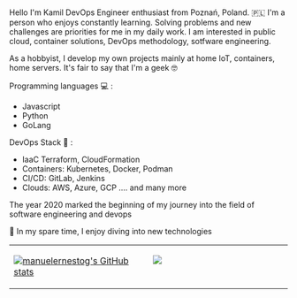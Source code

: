 
<br>

Hello I'm Kamil DevOps Engineer enthusiast from Poznań, Poland. 🇵🇱 
I'm a person who enjoys constantly learning. Solving problems and new challenges are priorities for me in my daily work. I am interested in public cloud, container solutions,  DevOps methodology, sotfware engineering.

As a hobbyist, I develop my own projects mainly at home IoT, containers, home servers. It's fair to say that I'm a geek 🤓 

Programming languages 💻 :
- Javascript
- Python
- GoLang

DevOps Stack 🚀 : 
- IaaC Terraform, CloudFormation 
- Containers: Kubernetes, Docker, Podman
- CI/CD: GitLab, Jenkins
- Clouds: AWS, Azure, GCP
.... and many more

The year 2020 marked the beginning of my journey into the field of software engineering and devops 

🧠 In my spare time, I enjoy diving into new technologies

<table><tr><td valign="top" width="50%">

<a href="http://www.github.com/KamilBlaz"><img src="https://github-readme-stats.vercel.app/api?username=KamilBlaz&show_icons=true&hide=&count_private=true&title_color=0891b2&text_color=64748b&icon_color=0891b2&bg_color=ffffff&hide_border=true&show_icons=true" alt="manuelernestog's GitHub stats" /></a>
 
</td><td valign="top" width="50%">


<a href="http://www.github.com/KamilBlaz"><img src="https://github-readme-streak-stats.herokuapp.com/?user=KamilBlaz&stroke=64748b&background=ffffff&ring=0891b2&fire=0891b2&currStreakNum=64748b&currStreakLabel=0891b2&sideNums=64748b&sideLabels=64748b&dates=64748b&hide_border=true" /></a>
 
</tr></tr></table> 

